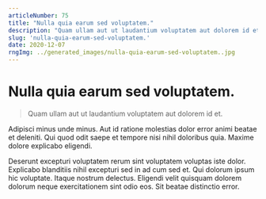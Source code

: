 ```yaml
---
articleNumber: 75
title: "Nulla quia earum sed voluptatem."
description: "Quam ullam aut ut laudantium voluptatem aut dolorem id et."
slug: 'nulla-quia-earum-sed-voluptatem.'
date: 2020-12-07
rngImg: ../generated_images/nulla-quia-earum-sed-voluptatem..jpg
---
```


# Nulla quia earum sed voluptatem.

> Quam ullam aut ut laudantium voluptatem aut dolorem id et.

Adipisci minus unde minus. Aut id ratione molestias dolor error animi beatae et deleniti. Qui quod odit saepe et tempore nisi nihil doloribus quia. Maxime dolore explicabo eligendi.
 Deserunt excepturi voluptatem rerum sint voluptatem voluptas iste dolor. Explicabo blanditiis nihil excepturi sed in ad cum sed et. Qui dolorum ipsum hic voluptate. Itaque nostrum delectus. Eligendi velit quisquam dolorem dolorum neque exercitationem sint odio eos. Sit beatae distinctio error.
